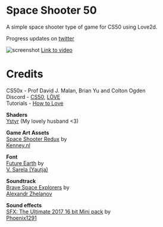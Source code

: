 # Space Shooter 50
A simple space shooter type of game for CS50 using Love2d.  

Progress updates on [twitter](https://twitter.com/aninternetian)

![screenshot](https://github.com/iamironcat/space-shooter50/blob/master/graphics/screenshot.gif "screenshot")
[Link to video](https://www.youtube.com/watch?v=v0H5I-TLT3g)

# Credits
CS50x - Prof David J. Malan, Brian Yu and Colton Ogden  
Discord - [CS50](https://discord.gg/cs50), [LÖVE](https://discord.gg/WE966a)  
Tutorials - [How to Love](https://sheepolution.com/learn/book/contents)

**Shaders**  
[Ystyr](https://github.com/Ystyr)
(My lovely husband <3)  

**Game Art Assets**  
[Space Shooter Redux](https://opengameart.org/content/space-shooter-redux) by  
[Kenney.nl](Kenney.nl)

**Font**  
[Future Earth](https://www.dafont.com/future-earth.font) by  
[V. Sarela (Yautja)](http://www.behance.net/vsarela)

**Soundtrack**  
[Brave Space Explorers](https://opengameart.org/content/brave-space-explorers) by  
[Alexandr Zhelanov](https://soundcloud.com/alexandr-zhelanov)

**Sound effects**  
[SFX: The Ultimate 2017 16 bit Mini pack](https://opengameart.org/content/sfx-the-ultimate-2017-16-bit-mini-pack) by  
[Phoenix1291](https://phoenix1291.itch.io/)
